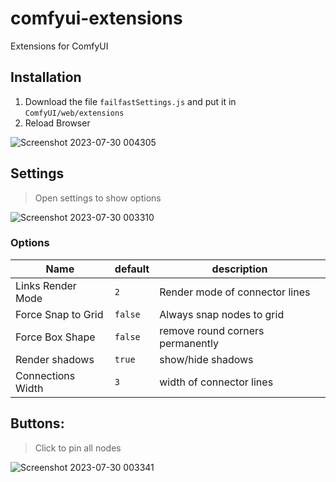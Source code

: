 # comfyui-extensions
Extensions for ComfyUI

## Installation

1. Download the file `failfastSettings.js` and put it in `ComfyUI/web/extensions`
2. Reload Browser


![Screenshot 2023-07-30 004305](https://github.com/failfa-st/comfyui-extensions/assets/1148334/0ee37a68-10c5-437a-a887-7aea25fd9c3e)


## Settings 

> Open settings to show options

![Screenshot 2023-07-30 003310](https://github.com/failfa-st/comfyui-extensions/assets/1148334/e7bf8bbf-ac16-41ac-ad75-1e1d79e4e2c0)


### Options
| Name               | default | description                      |
| ------------------ | ------- | -------------------------------- |
| Links Render Mode  | `2`     | Render mode of connector lines   |
| Force Snap to Grid | `false` | Always snap nodes to grid        |
| Force Box Shape	   | `false` | remove round corners permanently |
| Render shadows     | `true`  | show/hide shadows                |
| Connections Width	 | `3`     | width of connector lines         |


## Buttons:

> Click to pin all nodes


![Screenshot 2023-07-30 003341](https://github.com/failfa-st/comfyui-extensions/assets/1148334/41ef4b70-2d32-4395-ac78-8daa544521fb)
